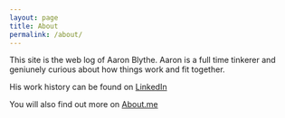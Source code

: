 ```yaml
---
layout: page
title: About
permalink: /about/
---
```


This site is the web log of Aaron Blythe. Aaron is a full time tinkerer and geniunely curious
about how things work and fit together.  

His work history can be found on [LinkedIn](https://www.linkedin.com/in/aaronblythe)

You will also find out more on [About.me](https://about.me/aaronblythe)
